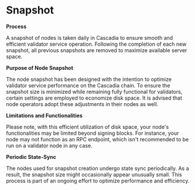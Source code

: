 # Snapshot

**Process**

A snapshot of nodes is taken daily in Cascadia to ensure smooth and efficient validator service operation. Following the completion of each new snapshot, all previous snapshots are removed to maximize available server space.



**Purpose of Node Snapshot**

The node snapshot has been designed with the intention to optimize validator service performance on the Cascadia chain. To ensure the snapshot size is minimized while remaining fully functional for validators, certain settings are employed to economize disk space. It is advised that node operators adopt these adjustments in their nodes as well.



**Limitations and Functionalities**

Please note, with this efficient utilization of disk space, your node's functionalities may be limited beyond signing blocks. For instance, your node may not function as an RPC endpoint, which isn't recommended to be run on a validator node in any case.



**Periodic State-Sync**

The nodes used for snapshot creation undergo state sync periodically. As a result, the snapshot size might occasionally appear unusually small. This process is part of an ongoing effort to optimize performance and efficiency.

